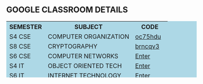 <div align="left" class="contentDiv">
<h2>GOOGLE CLASSROOM DETAILS </h2>
<table bgcolor="lightblue" height="150" width="400">
<tr>
<th>SEMESTER</th>
<th>SUBJECT</th>
<th>CODE</th>
</tr>
<tr>
<td>S4 CSE</td>
<td>COMPUTER ORGANIZATION</td>
<td><a href="https://classroom.google.com/c/OTY1NDIxMDYzODJa">oc75hdu</a> </td>
</tr>
<tr>
<td>S8 CSE</td>
<td>CRYPTOGRAPHY</td>
<td><a href="https://classroom.google.com/c/OTY1NDIxMDYzODJa">brncqv3</a></td>
</tr>
<tr>
<td>S6 CSE</td>
<td>COMPUTER NETWORKS</td>
<td><a href="https://classroom.google.com/c/NjQyNTk4Njk2MzRa">Enter</a></td>
</tr><tr>
<td>S4 IT</td>
<td>OBJECT ORIENTED TECH</td>
<td><a href="https://classroom.google.com/c/NjYxNTc3MDM1NTBa">Enter</a></td>
</tr>
<tr>
<td>S6 IT </td>
<td>INTERNET TECHNOLOGY</td>
<td><a href="https://classroom.google.com/c/NjgwMTc4OTU0ODFa">Enter</a></td>
</tr>
<tr>
<td>S8 IT </td>
<td>CLOUD COMPUTING</td>
<td><a href="https://classroom.google.com/c/NjgwMTc4OTU0ODFa">w22mqbq</a></td>
</tr>
</table>
</div>